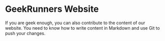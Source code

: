 # GeekRunners Website

If you are geek enough, you can also contribute to the content of our website. You need to know how to write content in Markdown and use Git to push your changes.
